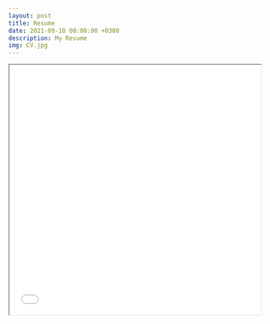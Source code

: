 ```yaml
---
layout: post
title: Resume
date: 2021-09-10 00:00:00 +0300
description: My Resume
img: CV.jpg
---
```

<iframe src="../assets/Resume_N.pdf" width="100%" height="500px">
</iframe>